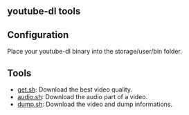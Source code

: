 youtube-dl tools
---

## Configuration

Place your youtube-dl binary into the storage/user/bin folder.

## Tools

- [get.sh](get.sh): Download the best video quality.
- [audio.sh](audio.sh): Download the audio part of a video.
- [dump.sh](dump.sh): Download the video and dump informations.
